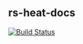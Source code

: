 rs-heat-docs
---

[![Build Status](https://travis-ci.org/rackerlabs/rs-heat-docs.svg?branch=master)](https://travis-ci.org/rackerlabs/rs-heat-docs)
